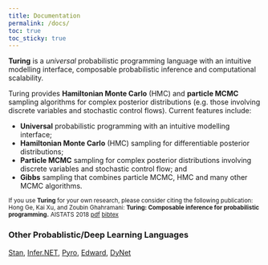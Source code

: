 ```yaml
---
title: Documentation
permalink: /docs/
toc: true
toc_sticky: true
---
```


**Turing** is a *universal* probabilistic programming language with an intuitive modelling interface, composable probabilistic inference and computational scalability.

Turing provides **Hamiltonian Monte Carlo** (HMC) and **particle MCMC** sampling algorithms for complex posterior distributions (e.g. those involving discrete variables and stochastic control flows). Current features include:

- **Universal** probabilistic programming with an intuitive modelling interface;
- **Hamiltonian Monte Carlo** (HMC) sampling for differentiable posterior distributions;
- **Particle MCMC** sampling for complex posterior distributions involving discrete variables and stochastic control flow; and
- **Gibbs** sampling that combines particle MCMC,  HMC and many other MCMC algorithms.

<sub>If you use **Turing** for your own research, please consider citing the following publication: Hong Ge, Kai Xu, and Zoubin Ghahramani: **Turing: Composable inference for probabilistic programming.** AISTATS 2018 [pdf](http://proceedings.mlr.press/v84/ge18b.html) [bibtex](https://dblp.org/rec/bib2/conf/aistats/GeXG18.bib)</sub>

### Other Probablistic/Deep Learning Languages
[Stan](http://mc-stan.org/), [Infer.NET](https://www.microsoft.com/en-us/research/project/infernet/), [Pyro](https://github.com/uber/pyro), [Edward](http://edwardlib.org/), [DyNet](https://github.com/clab/dynet)
